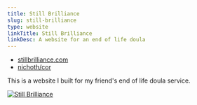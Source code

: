 ```yaml
---
title: Still Brilliance
slug: still-brilliance
type: website
linkTitle: Still Brilliance
linkDesc: A website for an end of life doula
---
```


* [stillbrilliance.com](https://stillbrilliance.com/)
* [nichoth/cor](https://github.com/nichoth/cor)

This is a website I built for my friend's end of life doula service.

[![Still Brilliance](/img/still-brilliance.png)](https://stillbrilliance.com/)
